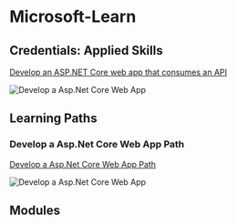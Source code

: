 # Microsoft-Learn

## **Credentials:** Applied Skills

[Develop an ASP.NET Core web app that consumes an API](https://learn.microsoft.com/api/credentials/share/en-us/SaifSaidi-1507/682E41B378239350?sharingId=3E207DA3B89F0E92) 

![Develop a Asp.Net Core Web App](https://github.com/SaifSaidi/Microsoft-Learn/blob/main/assets/Credentials_saifsaidi_Microsoft%20Learn.png?raw=true)

## **Learning Paths**

### Develop a Asp.Net Core Web App Path

[Develop a Asp.Net Core Web App Path]([https://learn.microsoft.com/api/credentials/share/en-us/SaifSaidi-1507/682E41B378239350?sharingId=3E207DA3B89F0E92](https://learn.microsoft.com/api/achievements/share/en-us/SaifSaidi-1507/UYY6EUH3?sharingId=3E207DA3B89F0E92))

![Develop a Asp.Net Core Web App](https://github.com/SaifSaidi/Microsoft-Learn/blob/main/assets/Develop%20an%20ASP.NET%20Core%20web%20app%20that%20consumes%20an%20API.png?raw=true)

## **Modules**
